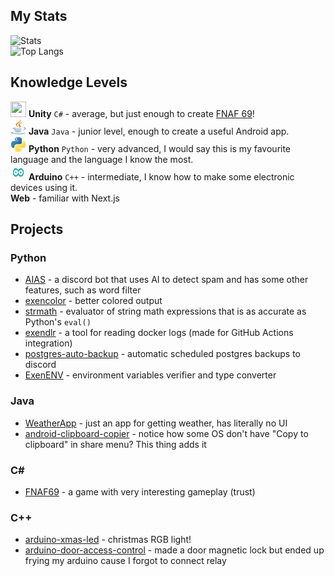 ## My Stats

![Stats](https://github-readme-stats.vercel.app/api?username=Exenifix&show_icons=true&theme=merko) <br>
![Top Langs](https://github-readme-stats.vercel.app/api/top-langs/?username=Exenifix&layout=compact&theme=merko&hide=shaderlab,hlsl)

## Knowledge Levels

<img src="https://upload.wikimedia.org/wikipedia/ru/a/a3/Unity_Logo.png" width=25 height=25> **Unity** `C#` - average, but just enough to create [FNAF 69](https://github.com/Exenifix/FNAF-69)! <br>
<img src="https://github.com/Exenifix/Exenifix/blob/main/java.png" width=25 height=25> **Java** `Java` - junior level, enough to create a useful Android app. <br>
<img src="https://github.com/Exenifix/Exenifix/blob/main/py.png" width=25 height=25> **Python** `Python` - very advanced, I would say this is my favourite language and the language I know the most. <br>
<img src="https://github.com/Exenifix/Exenifix/blob/main/arduino.png" width=25 height=25> **Arduino** `C++` - intermediate, I know how to make some electronic devices using it. <br>
**Web** - familiar with Next.js

## Projects
### Python
- [AIAS](https://github.com/Exenifix/AIAS) - a discord bot that uses AI to detect spam and has some other features, such as word filter
- [exencolor](https://github.com/Exenifix/exencolor) - better colored output
- [strmath](https://github.com/Exenifix/strmath) - evaluator of string math expressions that is as accurate as Python's `eval()`
- [exendlr](https://github.com/Exenifix/ExenDLR) - a tool for reading docker logs (made for GitHub Actions integration)
- [postgres-auto-backup](https://github.com/Exenifix/postgres-auto-backup) - automatic scheduled postgres backups to discord
- [ExenENV](https://github.com/Exenifix/ExenENV) - environment variables verifier and type converter

### Java
- [WeatherApp](https://github.com/Exenifix/WeatherApp) - just an app for getting weather, has literally no UI
- [android-clipboard-copier](https://github.com/Exenifix/android-clipboard-copier) - notice how some OS don't have "Copy to clipboard" in share menu? This thing adds it

### C#
- [FNAF69](https://github.com/Exenifix/FNAF-69) - a game with very interesting gameplay (trust)

### C++
- [arduino-xmas-led](https://github.com/Exenifix/arduino-xmas-led) - christmas RGB light!
- [arduino-door-access-control](https://github.com/Exenifix/arduino-door-access-control) - made a door magnetic lock but ended up frying my arduino cause I forgot to connect relay
